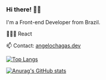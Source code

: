 ### Hi there! 👋🏻

I'm a Front-end Developer from Brazil.

👨🏻‍💻 React

📫 Contact: [angelochagas.dev](https://angelochagas.dev/)

[![Top Langs](https://github-readme-stats.vercel.app/api/top-langs/?username=eldeno&layout=compact&theme=github_dark)](https://github.com/eldeno/github-readme-stats)

[![Anurag's GitHub stats](https://github-readme-stats.vercel.app/api?username=eldeno&theme=github_dark&show_icons=true)](https://github.com/eldeno/github-readme-stats)
